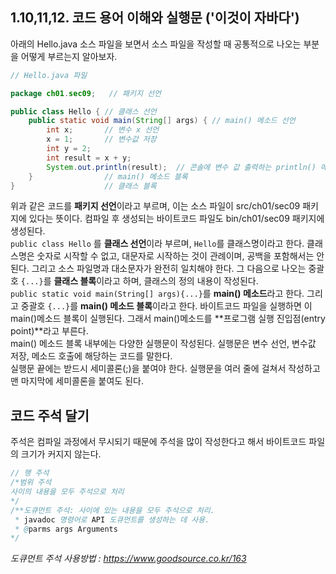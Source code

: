 
##  1.10,11,12. 코드 용어 이해와 실행문 ('이것이 자바다')
아래의 Hello.java 소스 파일을 보면서 소스 파일을 작성할 때 공통적으로 나오는 부분을 어떻게 부르는지 알아보자.
```java
// Hello.java 파일

package ch01.sec09;   // 패키지 선언

public class Hello { // 클래스 선언
    public static void main(String[] args) { // main() 메소드 선언
        int x;       // 변수 x 선언
        x = 1;       // 변수값 저장
        int y = 2;
        int result = x + y;
        System.out.println(result);  // 콘솔에 변수 값 출력하는 println() 메소드 호출
    }                // main() 메소드 블록
}                    // 클래스 블록
```
위과 같은 코드를 **패키지 선언**이라고 부르며, 이는 소스 파일이 src/ch01/sec09 패키지에 있다는 뜻이다. 컴파일 후 생성되는 바이트코드 파일도 bin/ch01/sec09 패키지에 생성된다.  
`public class Hello` 를 **클래스 선언**이라 부르며, `Hello`를 클래스명이라고 한다. 클래스명은 숫자로 시작할 수 없고, 대문자로 시작하는 것이 관례이며, 공백을 포함해서는 안 된다. 그리고 소스 파일명과 대소문자가 완전히 일치해야 한다. 그 다음으로 나오는 중괄호 `{...}`를 **클래스 블록**이라고 하며, 클래스의 정의 내용이 작성된다.  
`public static void main(String[] args){...}`를 **main() 메소드**라고 한다. 그리고 중괄호 `{...}`를 **main() 메소드 블록**이라고 한다. 바이트코드 파일을 실행하면 이 main()메소드 블록이 실행된다. 그래서 main()메소드를 **프로그램 실행 진입점(entry point)**라고 부른다.  
main() 메소드 블록 내부에는 다양한 실행문이 작성된다. 실행문은 변수 선언, 변수값 저장, 메소드 호출에 해당하는 코드를 말한다.  
실행문 끝에는 받드시 세미콜론(;)을 붙여야 한다. 실행문을 여러 줄에 걸쳐서 작성하고 맨 마지막에 세미콜론을 붙여도 된다.

## 코드 주석 달기
주석은 컴파일 과정에서 무시되기 때문에 주석을 많이 작성한다고 해서 바이트코드 파일의 크기가 커지지 않는다.
```java
// 행 주석
/*범위 주석
사이의 내용을 모두 주석으로 처리
*/
/**도큐먼트 주석: 사이에 있는 내용을 모두 주석으로 처리.
 * javadoc 명령어로 API 도큐먼트를 생성하는 데 사용.
 * @parms args Arguments
*/
```  
*도큐먼트 주석 사용방법 : https://www.goodsource.co.kr/163*